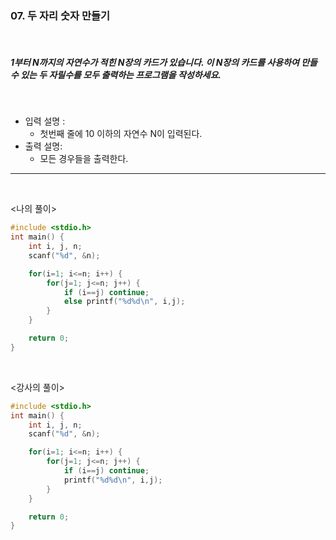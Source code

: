 ### 07. 두 자리 숫자 만들기

<br>

##### 1부터 N까지의 자연수가 적힌 N장의 카드가 있습니다. 이 N장의 카드를 사용하여 만들 수 있는 두 자릴수를 모두 출력하는 프로그램을 작성하세요.

<br>

- 입력 설명 :
  - 첫번째 줄에 10 이하의 자연수 N이 입력된다.
    <br>
- 출력 설명:
  - 모든 경우들을 출력한다.

---

<br>

<나의 풀이>

```c
#include <stdio.h>
int main() {
	int i, j, n;
	scanf("%d", &n);

	for(i=1; i<=n; i++) {
		for(j=1; j<=n; j++) {
			if (i==j) continue;
			else printf("%d%d\n", i,j);
		}
	}

	return 0;
}
```

<br>

<강사의 풀이>

```c
#include <stdio.h>
int main() {
	int i, j, n;
	scanf("%d", &n);

	for(i=1; i<=n; i++) {
		for(j=1; j<=n; j++) {
			if (i==j) continue;
			printf("%d%d\n", i,j);
		}
	}

	return 0;
}
```
